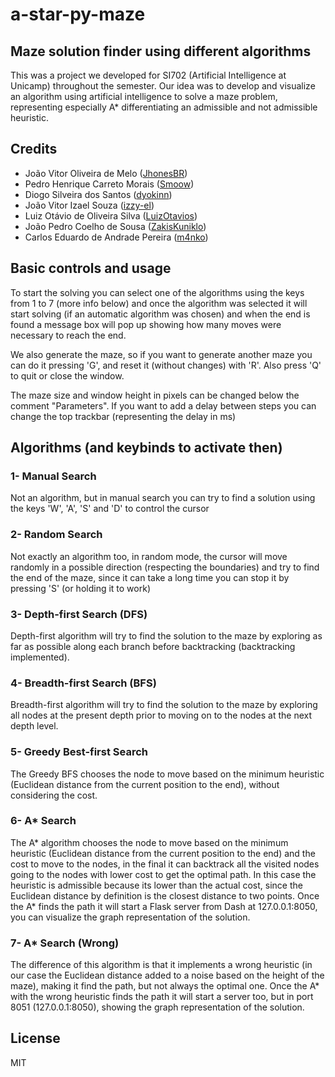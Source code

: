 # a-star-py-maze
## Maze solution finder using different algorithms
This was a project we developed for SI702 (Artificial Intelligence at Unicamp) throughout the semester. Our idea was to develop and visualize an algorithm using artificial intelligence to solve a maze problem, representing especially A* differentiating an admissible and not admissible heuristic.

## Credits
- João Vitor Oliveira de Melo ([JhonesBR][jhones])
- Pedro Henrique Carreto Morais ([Smoow][pedro])
- Diogo Silveira dos Santos ([dyokinn][diogo])
- João Vitor Izael Souza ([izzy-el][izael])
- Luiz Otávio de Oliveira Silva ([LuizOtavios][luiz])
- João Pedro Coelho de Sousa ([ZakisKuniklo][coelho])
- Carlos Eduardo de Andrade Pereira ([m4nko][manco])

## Basic controls and usage
To start the solving you can select one of the algorithms using the keys from 1 to 7 (more info below) and once the algorithm was selected it will start solving (if an automatic algorithm was chosen) and when the end is found a message box will pop up showing how many moves were necessary to reach the end.

We also generate the maze, so if you want to generate another maze you can do it pressing 'G', and reset it (without changes) with 'R'. Also press 'Q' to quit or close the window.

The maze size and window height in pixels can be changed below the comment "Parameters".
If you want to add a delay between steps you can change the top trackbar (representing the delay in ms)

## Algorithms (and keybinds to activate then)
### 1- Manual Search
Not an algorithm, but in manual search you can try to find a solution using the keys 'W', 'A', 'S' and 'D' to control the cursor
### 2- Random Search
Not exactly an algorithm too, in random mode, the cursor will move randomly in a possible direction (respecting the boundaries) and try to find the end of the maze, since it can take a long time you can stop it by pressing 'S' (or holding it to work)
### 3- Depth-first Search (DFS)
Depth-first algorithm will try to find the solution to the maze by exploring as far as possible along each branch before backtracking (backtracking implemented).
### 4- Breadth-first Search (BFS)
Breadth-first algorithm will try to find the solution to the maze by exploring all nodes at the present depth prior to moving on to the nodes at the next depth level.
### 5- Greedy Best-first Search
The Greedy BFS chooses the node to move based on the minimum heuristic (Euclidean distance from the current position to the end), without considering the cost. 
### 6- A* Search
The A* algorithm chooses the node to move based on the minimum heuristic (Euclidean distance from the current position to the end) and the cost to move to the nodes, in the final it can backtrack all the visited nodes going to the nodes with lower cost to get the optimal path. In this case the heuristic is admissible because its lower than the actual cost, since the Euclidean distance by definition is the closest distance to two points. Once the A* finds the path it will start a Flask server from Dash at 127.0.0.1:8050, you can visualize the graph representation of the solution.
### 7- A* Search (Wrong)
The difference of this algorithm is that it implements a wrong heuristic (in our case the Euclidean distance added to a noise based on the height of the maze), making it find the path, but not always the optimal one. Once the A* with the wrong heuristic finds the path it will start a server too, but in port 8051 (127.0.0.1:8050), showing the graph representation of the solution.

## License
MIT

   [diogo]: <https://github.com/dyokinn>
   [izael]: <https://github.com/izzy-el>
   [jhones]: <https://github.com/JhonesBR>
   [luiz]: <https://github.com/LuizOtavios>
   [pedro]: <https://github.com/Smoow>
   [coelho]: <https://github.com/ZakisKuniklo>
   [manco]: <https://github.com/m4nko>